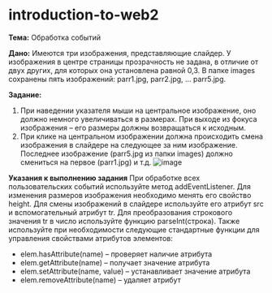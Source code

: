 # introduction-to-web2

**Тема:** Обработка событий

**Дано:**
Имеются три изображения, представляющие слайдер. У изображения в центре страницы прозрачность не задана, в отличие от двух других, для которых она установлена равной 0,3.
В папке images сохранены пять изображений: parr1.jpg, parr2.jpg, … parr5.jpg.

**Задание:**
1.	При наведении указателя мыши на центральное изображение, оно должно немного увеличиваться в размерах. При выходе из фокуса изображения – его размеры должны возвращаться к исходным.
2.	При клике на центральном изображении должна происходить смена изображения в слайдере на следующее за ним изображение. Последнее изображение (parr5.jpg из папки images) должно смениться на первое (parr1.jpg) и т.д.
![image](https://user-images.githubusercontent.com/118320185/215317479-3b2ff2d5-6a1f-4018-b2fc-8bb2a28f6d56.png)

**Указания к выполнению задания**
При обработке всех пользовательских событий используйте метод addEventListener.
Для изменения размеров изображения необходимо менять его свойство height.
Для смены изображений в слайдере используйте его атрибут src и вспомогательный атрибут tr.
Для преобразования строкового значения tr в число используйте функцию parseInt(строка).
Также используйте при необходимости следующие стандартные функции для управления свойствами атрибутов элементов:
-	elem.hasAttribute(name) – проверяет наличие атрибута
-	elem.getAttribute(name) – получает значение атрибута
-	elem.setAttribute(name, value) – устанавливает значение атрибута
-	elem.removeAttribute(name) – удаляет атрибут
